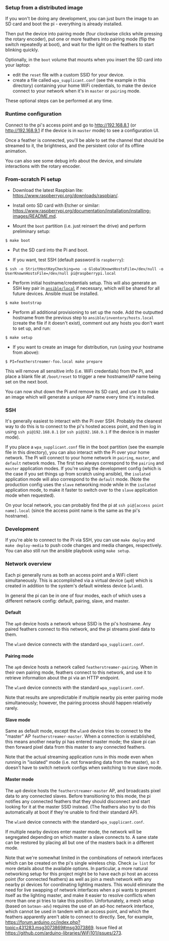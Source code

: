 ### Setup from a distributed image

If you won't be doing any development, you can just burn the image to
an SD card and boot the pi - everything is already installed.

Then put the device into pairing mode (four clockwise clicks while
pressing the rotary encoder), put one or more feathers into pairing
mode (flip the switch repeatedly at boot), and wait for the light on
the feathers to start blinking quickly.

Optionally, in the `boot` volume that mounts when you insert the SD
card into your laptop:

- edit the `reset` file with a custom SSID for your device.
- create a file called `wpa_supplicant.conf` (see the example in this
  directory) containing your home WiFi credentials, to make the device
  connect to your network when it's in `master` or `pairing` mode.

These optional steps can be performed at any time.

### Runtime configuration

Connect to the pi's access point and go to http://192.168.8.1 (or
http://192.168.9.1 if the device is in `master` mode) to see a
configuration UI. 

Once a feather is connected, you'll be able to set the channel that
should be streamed to it, the brightness, and the persistent color of
its offline animation.

You can also see some debug info about the device, and simulate
interactions with the rotary encoder.

### From-scratch Pi setup

- Download the latest Raspbian lite:
  <https://www.raspberrypi.org/downloads/raspbian/>.

- Install onto SD card with Etcher or similar:
  <https://www.raspberrypi.org/documentation/installation/installing-images/README.md>.

- Mount the `boot` partition (i.e. just reinsert the drive) and
  perform preliminary setup:
  
``` shell
$ make boot
```

- Put the SD card into the Pi and boot.

- If you want, test SSH (default password is `raspberry`):

``` shell
$ ssh -o StrictHostKeyChecking=no -o GlobalKnownHostsFile=/dev/null -o UserKnownHostsFile=/dev/null pi@raspberrypi.local
```

- Perform initial hostname/credentials setup. This will also generate
  an SSH key pair in [`ansible/local`](ansible/local) if necessary,
  which will be shared for all future devices. Ansible must be
  installed.

``` shell
$ make bootstrap
```

- Perform all additional provisioning to set up the node. Add the
  outputted hostname from the previous step to
  `ansible/inventory/hosts.local` (create the file if it doesn't
  exist), comment out any hosts you don't want to set up, and run:
  
``` shell
$ make setup
```

- If you want to create an image for distribution, run (using your
  hostname from above):

``` shell
$ PI=featherstreamer-foo.local make prepare
```

  This will remove all sensitive info (i.e. WiFi credentials) from the
  Pi, and place a blank file at `/boot/reset` to trigger a new
  hostname/AP name being set on the next boot.
  
  You can now shut down the Pi and remove its SD card, and use it to
  make an image which will generate a unique AP name every time it's
  installed.

### SSH

It's generally easiest to interact with the Pi over SSH. Probably the
cleanest way to do this is to connect to the pi's hosted access point,
and then log in using `ssh pi@192.168.8.1` (or `ssh pi@192.168.9.1` if
the device is in master mode).

If you place a `wpa_supplicant.conf` file in the boot partition (see
the example file in this directory), you can also interact with the Pi
over your home network. The Pi will connect to your home network in
`pairing`, `master`, and `default` network modes. The first two always
correspond to the `pairing` and `master` application modes. If you're
using the development config (which is the case if you set things up
from scratch using ansible), the `isolated` application mode will also
correspond to the `default` mode. (Note the production config uses the
`slave` networking mode while in the `isolated` application mode, to
make it faster to switch over to the `slave` application mode when
requested).

On your local network, you can probably find the pi at `ssh pi@[access
point name].local` (since the access point name is the same as the
pi's hostname).

### Development

If you're able to connect to the Pi via SSH, you can use `make deploy`
and `make deploy-media` to push code changes and media changes,
respectively. You can also still run the ansible playbook using `make
setup`.

### Network overview

Each pi generally runs as both an access point and a WiFi client
simultaneously. This is accomplished via a virtual device (`ap0`)
which is created in addition to the system's default wireless device
(`wlan0`).

In general the pi can be in one of four modes, each of which uses a
different network config: default, pairing, slave, and master.

#### Default

The `ap0` device hosts a network whose SSID is the pi's hostname. Any
paired feathers connect to this network, and the pi streams pixel data
to them. 

The `wlan0` device connects with the standard
`wpa_supplicant.conf`.

#### Pairing mode

The `ap0` device hosts a network called
`featherstreamer-pairing`. When in their own pairing mode, feathers
connect to this network, and use it to retrieve information about the
pi via an HTTP endpoint.

The `wlan0` device connects with the standard
`wpa_supplicant.conf`.

Note that results are unpredictable if multiple nearby pis enter
pairing mode simultaneously; however, the pairing process should
happen relatively rarely.

#### Slave mode

Same as default mode, except the `wlan0` device tries to connect to
the "master" AP `featherstreamer-master`. When a connection is
established, this means another nearby pi has entered master mode; the
slave pi can then forward pixel data from this master to any connected
feathers.

Note that the actual streaming application runs in this mode even when
running in "isolated" mode (i.e. not forwarding data from the master),
so it doesn't have to switch network configs when switching to true
slave mode.

#### Master mode

The `ap0` device hosts the `featherstreamer-master` AP, and broadcasts
pixel data to any connected slaves. Before transitioning to this mode,
the pi notifies any connected feathers that they should disconnect and
start looking for it at the master SSID instead. (The feathers also
try to do this automatically at boot if they're unable to find their
standard AP).

The `wlan0` device connects with the standard
`wpa_supplicant.conf`.

If multiple nearby devices enter master mode, the network will be
segregated depending on which master a slave connects to. A sane state
can be restored by placing all but one of the masters back in a
different mode.


Note that we're somewhat limited in the combinations of network
interfaces which can be created on the pi's single wireless
chip. Check `iw list` for more details about the available options. In
particular, a more natural networking setup for this project might be
to have each pi host an access point (for connected feathers) as well
as join a mesh network with any nearby pi devices for coordinating
lighting masters. This would eliminate the need for live swapping of
network interfaces when a pi wants to present itself as the lighting
master, and make it easier to resolve conflicts when more than one pi
tries to take this position. Unfortunately, a mesh setup (based on
`batman-adv`) requires the use of an ad-hoc network interface, which
cannot be used in tandem with an access point, and which the feathers
apparently aren't able to connect to directly. See, for example,
https://forum.arduino.cc/index.php?topic=431283.msg3073869#msg3073869. Issue
filed at https://github.com/arduino-libraries/WiFi101/issues/273.